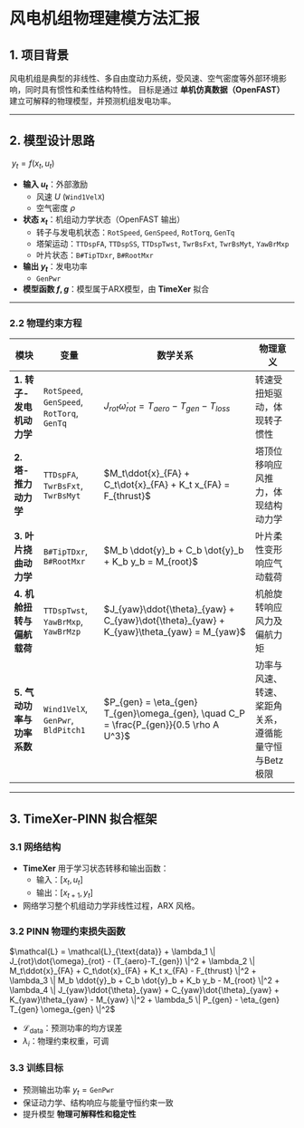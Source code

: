 

# 风电机组物理建模方法汇报

## 1. 项目背景

风电机组是典型的非线性、多自由度动力系统，受风速、空气密度等外部环境影响，同时具有惯性和柔性结构特性。
 目标是通过 **单机仿真数据（OpenFAST）** 建立可解释的物理模型，并预测机组发电功率。

------

## 2. 模型设计思路

​										$y_t = f(x_t, u_t)$

- **输入 $u_t$**：外部激励
  - 风速 $U$ (`Wind1VelX`)
  - 空气密度 $\rho$
- **状态 $x_t$**：机组动力学状态（OpenFAST 输出）
  - 转子与发电机状态：`RotSpeed`, `GenSpeed`, `RotTorq`, `GenTq`
  - 塔架运动：`TTDspFA`, `TTDspSS`, `TTDspTwst`, `TwrBsFxt`, `TwrBsMyt`, `YawBrMxp`
  - 叶片状态：`B#TipTDxr`, `B#RootMxr`
- **输出 $y_t$**：发电功率
  - `GenPwr`
- **模型函数 $f, g$**：模型属于ARX模型，由 **TimeXer** 拟合

------

### 2.2 物理约束方程

| 模块                      | 变量                                       | 数学关系                                                     | 物理意义                                             |
| ------------------------- | ------------------------------------------ | ------------------------------------------------------------ | ---------------------------------------------------- |
| **1. 转子-发电机动力学**  | `RotSpeed`, `GenSpeed`, `RotTorq`, `GenTq` | $J_{rot}\dot{\omega}_{rot} = T_{aero} - T_{gen} - T_{loss}$  | 转速受扭矩驱动，体现转子惯性                         |
| **2. 塔-推力动力学**      | `TTDspFA`, `TwrBsFxt`, `TwrBsMyt`          | $M_t\ddot{x}_{FA} + C_t\dot{x}_{FA} + K_t x_{FA} = F_{thrust}$ | 塔顶位移响应风推力，体现结构动力学                   |
| **3. 叶片挠曲动力学**     | `B#TipTDxr`, `B#RootMxr`                   | $M_b \ddot{y}_b + C_b \dot{y}_b + K_b y_b = M_{root}$        | 叶片柔性变形响应气动载荷                             |
| **4. 机舱扭转与偏航载荷** | `TTDspTwst`, `YawBrMxp`, `YawBrMzp`        | $J_{yaw}\ddot{\theta}_{yaw} + C_{yaw}\dot{\theta}_{yaw} + K_{yaw}\theta_{yaw} = M_{yaw}$ | 机舱旋转响应风力及偏航力矩                           |
| **5. 气动功率与功率系数** | `Wind1VelX`, `GenPwr`, `BldPitch1`         | $P_{gen} = \eta_{gen} T_{gen}\omega_{gen}, \quad C_P = \frac{P_{gen}}{0.5 \rho A U^3}$ | 功率与风速、转速、桨距角关系，遵循能量守恒与Betz极限 |

------

## 3. TimeXer-PINN 拟合框架

### 3.1 网络结构

- **TimeXer** 用于学习状态转移和输出函数：
  - 输入：$[x_t, u_t]$
  - 输出：$[x_{t+1}, y_t]$
- 网络学习整个机组动力学非线性过程，ARX 风格。

### 3.2 PINN 物理约束损失函数

$\mathcal{L} = \mathcal{L}_{\text{data}}  + \lambda_1 \| J_{rot}\dot{\omega}_{rot} - (T_{aero}-T_{gen}) \|^2 + \lambda_2 \| M_t\ddot{x}_{FA} + C_t\dot{x}_{FA} + K_t x_{FA} - F_{thrust} \|^2 + \lambda_3 \| M_b \ddot{y}_b + C_b \dot{y}_b + K_b y_b - M_{root} \|^2 + \lambda_4 \| J_{yaw}\ddot{\theta}_{yaw} + C_{yaw}\dot{\theta}_{yaw} + K_{yaw}\theta_{yaw} - M_{yaw} \|^2 + \lambda_5 \| P_{gen} - \eta_{gen} T_{gen} \omega_{gen} \|^2$

- $\mathcal{L}_{\text{data}}$：预测功率的均方误差
- $\lambda_i$：物理约束权重，可调

### 3.3 训练目标

- 预测输出功率 $y_t = \texttt{GenPwr}$
- 保证动力学、结构响应与能量守恒约束一致
- 提升模型 **物理可解释性和稳定性**